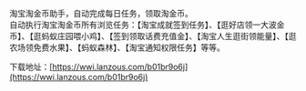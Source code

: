淘宝淘金币助手，自动完成每日任务，领取淘金币。  
自动执行淘宝淘金币所有浏览任务：【淘宝成就签到任务】、【逛好店领一大波金币】、【逛蚂蚁庄园喂小鸡】、【签到领取话费充值金】、【淘宝人生逛街领能量】、【逛农场领免费水果】、【蚂蚁森林】、【淘宝通知权限任务】等等。  
  
下载地址：[https://wwi.lanzous.com/b01br9o6j](https://wwi.lanzous.com/b01br9o6j)
